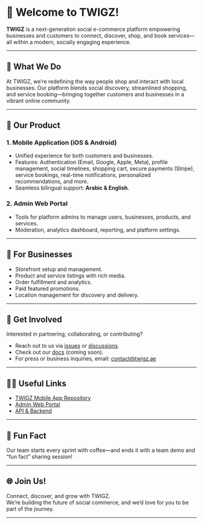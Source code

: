 # 👋 Welcome to TWIGZ!

**TWIGZ** is a next-generation social e-commerce platform empowering businesses and customers to connect, discover, shop, and book services—all within a modern, socially engaging experience.

---

## 🌟 What We Do

At TWIGZ, we’re redefining the way people shop and interact with local businesses. Our platform blends social discovery, streamlined shopping, and service booking—bringing together customers and businesses in a vibrant online community.

---

## 🚀 Our Product

### 1. Mobile Application (iOS & Android)
- Unified experience for both customers and businesses.
- Features: Authentication (Email, Google, Apple, Meta), profile management, social timelines, shopping cart, secure payments (Stripe), service bookings, real-time notifications, personalized recommendations, and more.
- Seamless bilingual support: **Arabic & English**.

### 2. Admin Web Portal
- Tools for platform admins to manage users, businesses, products, and services.
- Moderation, analytics dashboard, reporting, and platform settings.

---

## 🏪 For Businesses

- Storefront setup and management.
- Product and service listings with rich media.
- Order fulfillment and analytics.
- Paid featured promotions.
- Location management for discovery and delivery.

---

## 🌈 Get Involved

Interested in partnering, collaborating, or contributing?  
- Reach out to us via [issues](https://github.com/twigzae/) or [discussions](https://github.com/orgs/twigzae/discussions).
- Check out our [docs](https://github.com/twigzae/docs) (coming soon).
- For press or business inquiries, email: [contact@twigz.ae](mailto:contact@twigz.ae)

---

## 🧑‍💻 Useful Links

- [TWIGZ Mobile App Repository](https://github.com/twigzae/twigz-mobile)
- [Admin Web Portal](https://github.com/twigzae/twigz-admin)
- [API & Backend](https://github.com/twigzae/twigz-backend)

---

## 🎉 Fun Fact

Our team starts every sprint with coffee—and ends it with a team demo and “fun fact” sharing session!

---

## 🌐 Join Us!

Connect, discover, and grow with TWIGZ.  
We’re building the future of social commerce, and we’d love for you to be part of the journey.

---
